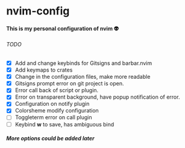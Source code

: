# nvim-config

#### This is my personal configuration of nvim :alien:

###### *TODO*

- [x] Add and change keybinds for Gitsigns and barbar.nvim 
- [x] Add keymaps to crates  
- [x] Change in the configuration files, make more readable
- [x] Gitsigns prompt error on git project is open.
- [x] Error call back of script or plugin.
- [x] Error on transparent background, have popup notification of error.
- [x] Configuration on notify plugin
- [x] Colorsheme modify configuration
- [ ] Toggleterm error on call plugin
- [ ] Keybind **w** to save, has ambiguous bind

##### *More options could be added later*
